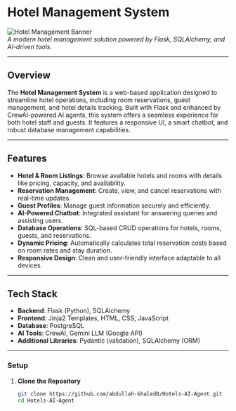 # Hotel Management System

![Hotel Management Banner](https://knowmax-ai-website.s3.amazonaws.com/wp-content/uploads/2022/01/14121055/knowledge-management-for-chatbot-functioning-1.png)  
*A modern hotel management solution powered by Flask, SQLAlchemy, and AI-driven tools.*

---

## Overview

The **Hotel Management System** is a web-based application designed to streamline hotel operations, including room reservations, guest management, and hotel details tracking. Built with Flask and enhanced by CrewAI-powered AI agents, this system offers a seamless experience for both hotel staff and guests. It features a responsive UI, a smart chatbot, and robust database management capabilities.

---

## Features

- **Hotel & Room Listings**: Browse available hotels and rooms with details like pricing, capacity, and availability.
- **Reservation Management**: Create, view, and cancel reservations with real-time updates.
- **Guest Profiles**: Manage guest information securely and efficiently.
- **AI-Powered Chatbot**: Integrated assistant for answering queries and assisting users.
- **Database Operations**: SQL-based CRUD operations for hotels, rooms, guests, and reservations.
- **Dynamic Pricing**: Automatically calculates total reservation costs based on room rates and stay duration.
- **Responsive Design**: Clean and user-friendly interface adaptable to all devices.

---

## Tech Stack

- **Backend**: Flask (Python), SQLAlchemy
- **Frontend**: Jinja2 Templates, HTML, CSS, JavaScript
- **Database**: PostgreSQL
- **AI Tools**: CrewAI, Gemini LLM (Google API)
- **Additional Libraries**: Pydantic (validation), SQLAlchemy (ORM)

---

### Setup
1. **Clone the Repository**
   ```bash
   git clone https://github.com/abdullah-khaled0/Hotels-AI-Agent.git
   cd Hotels-AI-Agent
